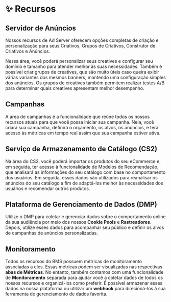 # ✨ Recursos

## **Servidor de Anúncios** <a href="#a-d-serving" id="a-d-serving"></a>

Nossos recursos de Ad Server oferecem opções completas de criação e personalização para seus Criativos, Grupos de Criativos, Construtor de Criativos e Anúncios.

Nessa área, você poderá personalizar seus creatives e configurar seu domínio e tamanho para atender melhor às suas necessidades. Também é possível criar grupos de creatives, que são muito úteis caso queira exibir várias variantes dos mesmos banners, mantendo uma configuração simples dos anúncios. Os grupos de creatives também permitem realizar testes A/B para determinar quais creatives apresentam melhor desempenho.

## **Campanhas** <a href="#campaigns" id="campaigns"></a>

A área de campanhas é a funcionalidade que reúne todos os nossos recursos atuais para que você possa iniciar sua campanha. Nela, você criará sua campanha, definirá o orçamento, os alvos, os anúncios, e terá acesso às métricas em tempo real assim que sua campanha estiver ativa.

## **Serviço de Armazenamento de Catálogo (CS2)** <a href="#catalog-storage-service-cs2" id="catalog-storage-service-cs2"></a>

Na área do CS2, você poderá importar os produtos do seu eCommerce e, em seguida, ter acesso à funcionalidade de Modelos de Recomendação, que analisará as informações do seu catálogo com base no comportamento dos usuários. Em seguida, esses dados são utilizados para reanalisar os anúncios do seu catálogo a fim de adaptá-los melhor às necessidades dos usuários e recomendar outros produtos.

## **Plataforma de Gerenciamento de Dados (DMP)** <a href="#data-management-platform-dmp" id="data-management-platform-dmp"></a>

Utilize o DMP para coletar e gerenciar dados sobre o comportamento online da sua audiência por meio dos nossos **Cookie Pools** e **Rastreadores**. Depois, utilize esses dados para acompanhar seu público e definir os alvos de campanhas de anúncios personalizadas.

## **Monitoramento** <a href="#monitoring" id="monitoring"></a>

Todos os recursos do BMS possuem métricas de monitoramento associadas a eles. Essas métricas podem ser visualizadas nas respectivas **abas de Métricas**. No entanto, também contamos com uma funcionalidade de **Monitoramento** separada para ajudar você a coletar dados de todos os nossos recursos e organizá-los como preferir. É possível armazenar esses dados na nossa plataforma ou utilizar um **webhook** para direcioná-los à sua ferramenta de gerenciamento de dados favorita.
